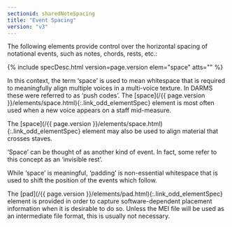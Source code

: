 ```yaml
---
sectionid: sharedNoteSpacing
title: "Event Spacing"
version: "v3"
---
```




The following elements provide control over the horizontal spacing of notational events,
such as notes, chords, rests, etc.:



{% include specDesc.html version=page.version elem="space" atts="" %}




In this context, the term ‘space’ is used to mean whitespace that is
required to meaningfully align multiple voices in a multi-voice texture. In DARMS
these
were referred to as ‘push codes’. The [space](/{{ page.version }}/elements/space.html){:.link_odd_elementSpec}
element is most often used when a new voice appears on a staff mid-measure.


The [space](/{{ page.version }}/elements/space.html){:.link_odd_elementSpec} element may also be used to align material that crosses
staves.


‘Space’ can be thought of as another kind of event. In fact, some
refer to this concept as an ‘invisible rest’.

While ‘space’ is meaningful, ‘padding’ is
non-essential whitespace that is used to shift the position of the events which
follow.


The [pad](/{{ page.version }}/elements/pad.html){:.link_odd_elementSpec} element is provided in order to capture software-dependent
placement information when it is desirable to do so. Unless the MEI file will be used
as
an intermediate file format, this is usually not necessary.

